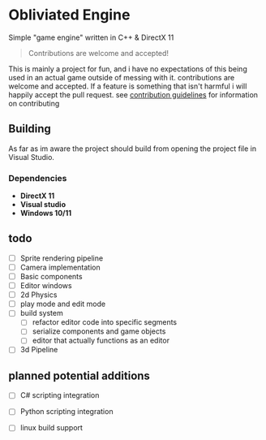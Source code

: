 # Obliviated Engine
Simple "game engine" written in C++ & DirectX 11

> Contributions are welcome and accepted!

This is mainly a project for fun, and i have no expectations of this being used in an actual game outside of messing with it.
contributions are welcome and accepted. If a feature is something that isn't harmful i will happily accept the pull request.
see [contribution guidelines](docs/contributing.md) for information on contributing


## Building
As far as im aware the project should build from opening the project file in Visual Studio.

### Dependencies
- **DirectX 11**
- **Visual studio**
- **Windows 10/11**



## todo
 - [ ] Sprite rendering pipeline
 - [ ] Camera implementation
 - [ ] Basic components
 - [ ] Editor windows
 - [ ] 2d Physics
 - [ ] play mode and edit mode
 - [ ] build system
   - [ ] refactor editor code into specific segments
   - [ ] serialize components and game objects
   - [ ] editor that actually functions as an editor
 - [ ] 3d Pipeline

## planned potential additions
- [ ] C# scripting integration
- [ ] Python scripting integration
- [ ] linux build support

